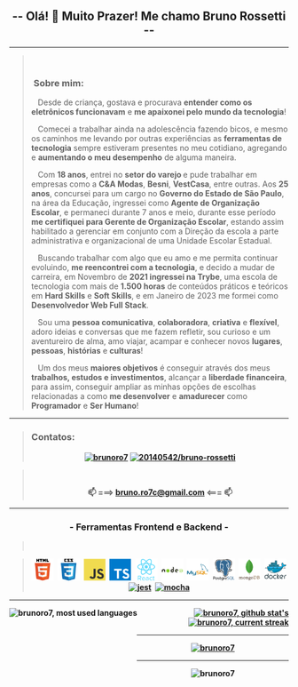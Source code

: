 <div style="display:inline_block" align="center">

<h2><strong>-- Olá! 👋 Muito Prazer! Me chamo Bruno Rossetti --</strong></h2>

</div>

---
<div style="display:inline_block" align="start">

> <br>
> <h3 align="left"><strong>&nbsp;Sobre mim:</strong></h3>
>
> <p>&nbsp;&nbsp; Desde de criança, gostava e procurava <strong>entender como os eletrônicos funcionavam</strong> e <strong>me apaixonei pelo mundo da tecnologia</strong>!</p>
> <p>&nbsp;&nbsp; Comecei a trabalhar ainda na adolescência fazendo bicos, e mesmo os caminhos me levando por outras experiências as <strong>ferramentas de tecnologia</strong> sempre estiveram presentes no meu cotidiano, agregando e <strong>aumentando o meu desempenho</strong> de alguma maneira.</p>
> <p>&nbsp;&nbsp; Com <strong>18 anos</strong>, entrei no <strong>setor do varejo
> </strong> e pude trabalhar em empresas como a <strong>C&A Modas</strong>, <strong>Besni</strong>, <strong>VestCasa</strong>, entre outras. Aos <strong>25 anos</strong>, concursei para um cargo no <strong>Governo do Estado de São Paulo</strong>, na área da Educação, ingressei como <strong>Agente de Organização Escolar</strong>, e permaneci durante 7 anos e meio, durante esse período <strong>me certifiquei para Gerente de Organização Escolar</strong>, estando assim habilitado a gerenciar em conjunto com a Direção da escola a parte administrativa e organizacional de uma Unidade Escolar Estadual.</p>
> <p>&nbsp;&nbsp; Buscando trabalhar com algo que eu amo e me permita continuar evoluindo, <strong>me reencontrei com a tecnologia</strong>, e decido a mudar de carreira, em Novembro de <strong>2021 ingressei na Trybe</strong>, uma escola de tecnologia com mais de <strong>1.500 horas</strong> de conteúdos práticos e teóricos em <strong>Hard Skills</strong> e <strong>Soft Skills</strong>, e em Janeiro de 2023 me formei como <strong>Desenvolvedor Web Full Stack</strong>.</p>
> <p>&nbsp;&nbsp; Sou uma <strong>pessoa comunicativa</strong>, <strong>colaboradora</strong>, <strong>criativa</strong> e <strong>flexível</strong>, adoro ideias e conversas que me fazem refletir, sou curioso e um aventureiro de alma, amo viajar, acampar e conhecer novos <strong>lugares</strong>, <strong>pessoas</strong>, <strong>histórias</strong> e <strong>culturas</strong>!</p>
> <p>&nbsp;&nbsp; Um dos meus <strong>maiores objetivos</strong> é conseguir através dos meus <strong>trabalhos, estudos e investimentos</strong>, alcançar a <strong>liberdade financeira</strong>, para assim, conseguir ampliar as minhas opções de escolhas relacionadas a como <strong>me desenvolver</strong> e <strong>amadurecer</strong> como <strong>Programador</strong> e <strong>Ser Humano</strong>!</p>

</div>

---
<div style="display:inline_block" align="center">

> <h3 align="left"><strong>Contatos:</stong></h3>
> <a href="https://linkedin.com/in/brunoro7" target="blank"><img align="center" src="https://raw.githubusercontent.com/rahuldkjain/github-profile-readme-generator/master/src/images/icons/Social/linked-in-alt.svg" alt="brunoro7" height="30" width="40" /></a>
> <a href="https://stackoverflow.com/users/20140542/bruno-rossetti" target="blank"><img align="center" src="https://raw.githubusercontent.com/rahuldkjain/github-profile-readme-generator/master/src/images/icons/Social/stack-overflow.svg" alt="20140542/bruno-rossetti" height="30" width="40" /></a>

> </br>
>
> 📫 ===> **bruno.ro7c@gmail.com** <=== 📫

---

<div style="display:inline_block" align="center">

<h3 align="center"><strong>- Ferramentas Frontend e Backend -</strong></h3>

> <br>

> <a href="https://www.w3.org/html/" target="_blank" rel="noreferrer"> <img src="https://raw.githubusercontent.com/devicons/devicon/master/icons/html5/html5-original-wordmark.svg" alt="html5" width="40" height="40"/></a>&nbsp;
<a href="https://www.w3schools.com/css/" target="_blank" rel="noreferrer"> <img src="https://raw.githubusercontent.com/devicons/devicon/master/icons/css3/css3-original-wordmark.svg" alt="css3" width="40" height="40"/></a>&nbsp;
<a href="https://developer.mozilla.org/en-US/docs/Web/JavaScript" target="_blank" rel="noreferrer"> <img src="https://raw.githubusercontent.com/devicons/devicon/master/icons/javascript/javascript-original.svg" alt="javascript" width="40" height="40"/></a>&nbsp;
<a href="https://www.typescriptlang.org/" target="_blank" rel="noreferrer"> <img src="https://raw.githubusercontent.com/devicons/devicon/master/icons/typescript/typescript-original.svg" alt="typescript" width="40" height="40"/></a>&nbsp;
<a href="https://reactjs.org/" target="_blank" rel="noreferrer"> <img src="https://raw.githubusercontent.com/devicons/devicon/master/icons/react/react-original-wordmark.svg" alt="react" width="40" height="40"/></a>&nbsp;
<a href="https://nodejs.org" target="_blank" rel="noreferrer"> <img src="https://raw.githubusercontent.com/devicons/devicon/master/icons/nodejs/nodejs-original-wordmark.svg" alt="nodejs" width="40" height="40"/></a>&nbsp;
<a href="https://www.mysql.com/" target="_blank" rel="noreferrer"> <img src="https://raw.githubusercontent.com/devicons/devicon/master/icons/mysql/mysql-original-wordmark.svg" alt="mysql" width="40" height="40"/></a>&nbsp;
<a href="https://www.postgresql.org" target="_blank" rel="noreferrer"> <img src="https://raw.githubusercontent.com/devicons/devicon/master/icons/postgresql/postgresql-original-wordmark.svg" alt="postgresql" width="40" height="40"/></a>&nbsp;
<a href="https://www.mongodb.com/" target="_blank" rel="noreferrer"> <img src="https://raw.githubusercontent.com/devicons/devicon/master/icons/mongodb/mongodb-original-wordmark.svg" alt="mongodb" width="40" height="40"/></a>&nbsp;
<a href="https://www.docker.com/" target="_blank" rel="noreferrer"> <img src="https://raw.githubusercontent.com/devicons/devicon/master/icons/docker/docker-original-wordmark.svg" alt="docker" width="40" height="40"/></a>&nbsp;
<a href="https://jestjs.io" target="_blank" rel="noreferrer"> <img src="https://www.vectorlogo.zone/logos/jestjsio/jestjsio-icon.svg" alt="jest" width="40" height="40"/></a>&nbsp;
<a href="https://mochajs.org" target="_blank" rel="noreferrer"> <img src="https://www.vectorlogo.zone/logos/mochajs/mochajs-icon.svg" alt="mocha" width="40" height="40"/></a>&nbsp;
</div>

---
</div>

<div style="display:inline_block" align="center">

  <img align="left" height="400vh"  width="" src="https://github-readme-stats.vercel.app/api/top-langs/?username=brunoro7&langs_count=7&count_private=true&theme=tokyonight" alt="brunoro7, most used languages" />

  <div style="display:inline_block" align="right">
    <a href="https://github.com/brunoro7/github-readme-stats"><img height="" width="495vw"  src="https://github-readme-stats.vercel.app/api?username=brunoro7&count_private=true&show_icons=true&theme=tokyonight" alt="brunoro7, github stat's" /></a>
  </div>
  <div style="display:inline_block" align="right">
    <a href="https://github.com/brunoro7/github-readme-stats"><img height="" width="495vw" src="https://github-readme-streak-stats.herokuapp.com/?user=brunoro7&theme=tokyonight" alt="brunoro7, current streak" /></a>
  </div>
</div>

---
<div style="display:inline_block" align="center">
  <a href="https://github.com/ryo-ma/github-profile-trophy"><img width="630vh" src="https://github-profile-trophy.vercel.app/?username=brunoro7&theme=tokyonight" alt="brunoro7" /></a>
</div>

---
<div style="display:inline_block" align="center">

  <img src="https://komarev.com/ghpvc/?username=brunoro7&label=Profile%20views&color=0e75b6&style=flat" alt="brunoro7" />
</div>
